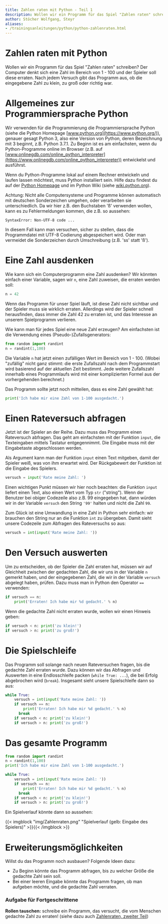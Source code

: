 ```yaml
---
title: Zahlen raten mit Python - Teil 1
description: Wollen wir ein Programm für das Spiel "Zahlen raten" schreiben?
author: Stöcher Wolfgang, Steyr
aliases: 
- /trainingsanleitungen/python/python-zahlenraten.html
---
```


# Zahlen raten mit Python

Wollen wir ein Programm für das Spiel "Zahlen raten" schreiben?
Der Computer denkt sich eine Zahl im Bereich von 1 - 100 und der Spieler soll diese erraten. 
Nach jedem Versuch gibt das Programm aus, ob die eingegebene Zahl zu klein, zu groß
oder richtig war.

# Allgemeines zur Programmiersprache Python
Wir verwenden für die Programmierung die Programmiersprache Python (siehe die Python Homepage [www.python.org](https://www.python.org/)),
genauer gesagt Python 3, also eine Version von Python, deren Bezeichnung mit 3 beginnt, z.B. Python 3.7.1.
Zu Beginn ist es am einfachsten, wenn du Python-Programme online im Browser (z.B. auf [www.onlinegdb.com/online_python_interpreter](https://www.onlinegdb.com/online_python_interpreter))
entwickelst und ausführst. 

Wenn du Python-Programme lokal auf einem Rechner entwickeln und laufen lassen möchtest, muss Python installiert sein. 
Hilfe dazu findest du auf der [Python Homepage](https://www.python.org/about/gettingstarted/) und im Python Wiki (siehe [wiki.python.org](https://wiki.python.org/moin/BeginnersGuide/Download)).

Achtung: Nicht alle Computersysteme und Programme können automatisch mit deutschen Sonderzeichen 
umgehen, oder verarbeiten sie unterschiedlich.
Da wir hier z.B. den Buchstaben 'ß' verwenden wollen, kann es zu Fehlermeldungen
kommen, die z.B. so aussehen:

```shell
SyntaxError: Non-UTF-8 code ...
```

In diesem Fall kann man versuchen, sicher zu stellen, dass die Programmdatei mit
UTF-8 Codierung abgespeichert wird. Oder man vermeidet die Sonderzeichen durch Umschreibung (z.B. 'ss' statt 'ß').


# Eine Zahl ausdenken
Wie kann sich ein Computerprogramm eine Zahl ausdenken? 
Wir könnten einfach einer Variable, sagen wir `n`, 
eine Zahl zuweisen, die erraten werden soll:

```python
n = 42
```

Wenn das Programm für unser Spiel läuft, ist diese Zahl nicht sichtbar
und der Spieler muss sie wirklich erraten. 
Allerdings wird der Spieler schnell herausfinden, dass immer die Zahl
42 zu erraten ist, und das Interesse an unserem Spielprogramm verlieren.

Wie kann man für jedes Spiel eine neue Zahl erzeugen? 
Am einfachsten ist die Verwendung eines (Pseudo-)Zufallsgenerators:

```python
from random import randint
n = randint(1,100)
```

Die Variable `n` hat jetzt einen zufälligen Wert im Bereich von 1 - 100.
(Wobei "zufällig" nicht ganz stimmt: die erste Zufallszahl nach dem Programmstart wird basierend auf 
der aktuellen Zeit bestimmt. Jede weitere Zufallszahl innerhalb
eines Programmlaufs wird mit einer komplizierten Formel aus der vorhergehenden berechnet.)

Das Programm sollte jetzt noch mitteilen, dass es eine Zahl gewählt hat:

```python
print('Ich habe mir eine Zahl von 1-100 ausgedacht.')
```


# Einen Rateversuch abfragen

Jetzt ist der Spieler an der Reihe. 
Dazu muss das Programm einen Rateversuch abfragen. Das geht am einfachsten
mit der Funktion `input`, die Texteingaben mittels Tastatur entgegennimmt.
Die Eingabe muss mit der Eingabetaste abgeschlossen werden.

Als Argument kann man der Funktion `input` einen Text
mitgeben, damit der Spieler weiß, was von ihm erwartet wird.
Der Rückgabewert der Funktion ist die Eingabe des Spielers.

```python
versuch = input('Rate meine Zahl: ')
```

Einen wichtigen Punkt müssen wir hier noch beachten: 
die Funktion `input` liefert einen Text, also einen Wert vom Typ `str`
("string"). Wenn der Benutzer bei obiger Codezeile also z.B. 99 eingegeben hat,
dann würden wir in der Variable `versuch` den String `'99'` halten und nicht die Zahl `99`.

Zum Glück ist eine Umwandlung in eine Zahl in Python sehr einfach:
wir brauchen den String nur an die Funktion `int` zu übergeben. 
Damit sieht unsere Codezeile zum Abfragen des Rateversuchs so aus:

```python
versuch = int(input('Rate meine Zahl: '))
```


# Den Versuch auswerten

Um zu entscheiden, ob der Spieler die Zahl erraten hat, 
müssen wir auf Gleichheit zwischen der gedachten Zahl,
die wir uns in der Variable `n` gemerkt haben, und der 
eingegebenen Zahl, die wir in der Variable `versuch`
abgelegt haben, prüfen. Dazu muss man in Python den Operator `==` verwenden:

```python
if versuch == n: 
    print('Erraten! Ich habe mir %d gedacht.' % n)
```

Wenn die gedachte Zahl nicht erraten wurde, wollen wir
einen Hinweis geben:


```python
if versuch < n: print('zu klein!')
if versuch > n: print('zu groß!')
```


# Die Spielschleife

Das Programm soll solange nach neuen Rateversuchen fragen,
bis die gedachte Zahl erraten wurde. Dazu können wir das
Abfragen und Auswerten in eine Endlosschleife packen (`while True: ...`),
die bei Erfolg abgebrochen wird (`break`). 
Insgesamt sieht unsere Spielschleife dann so aus:

```python
while True:
    versuch = int(input('Rate meine Zahl: '))
    if versuch == n: 
        print('Erraten! Ich habe mir %d gedacht.' % n)
      break
    if versuch < n: print('zu klein!')
    if versuch > n: print('zu groß!')
```

# Das gesamte Programm


```python
from random import randint
n = randint(1,100)
print('Ich habe mir eine Zahl von 1-100 ausgedacht.')

while True:
    versuch = int(input('Rate meine Zahl: '))
    if versuch == n: 
        print('Erraten! Ich habe mir %d gedacht.' % n)
      break
    if versuch < n: print('zu klein!')
    if versuch > n: print('zu groß!')
```

Ein Spielverlauf könnte dann so aussehen:

{{< imgblock "img/Zahlenraten.png" "Spielverlauf (gelb: Eingabe des Spielers)" >}}{{< /imgblock >}}

# Erweiterungsmöglichkeiten

Willst du das Programm noch ausbauen? Folgende Ideen dazu:

* Zu Beginn könnte das Programm abfragen, bis zu welcher Größe die gedachte Zahl sein soll.
* Bei einer leeren Eingabe könnte das Programm fragen, ob man aufgeben möchte,
  und die gedachte Zahl verraten.

### Aufgabe für Fortgeschrittene
**Rollen tauschen:** schreibe ein Programm, das versucht, die vom Menschen
gedachte Zahl zu erraten! (siehe dazu auch [Zahlenraten, zweiter Teil](../zahlenraten-2))
